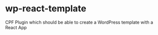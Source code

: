 # wp-react-template
CPF Plugin which should be able to create a WordPress template with a React App
